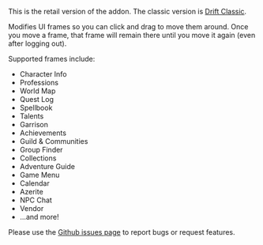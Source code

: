 This is the retail version of the addon. The classic version is [Drift Classic](https://www.curseforge.com/wow/addons/driftclassic).

Modifies UI frames so you can click and drag to move them around. Once you move a frame, that frame will remain there until you move it again (even after logging out).

Supported frames include:

* Character Info
* Professions
* World Map
* Quest Log
* Spellbook
* Talents
* Garrison
* Achievements
* Guild & Communities
* Group Finder
* Collections
* Adventure Guide
* Game Menu
* Calendar
* Azerite
* NPC Chat
* Vendor
* ...and more!

Please use the [Github issues page](https://github.com/jaredbwasserman/Drift/issues) to report bugs or request features.